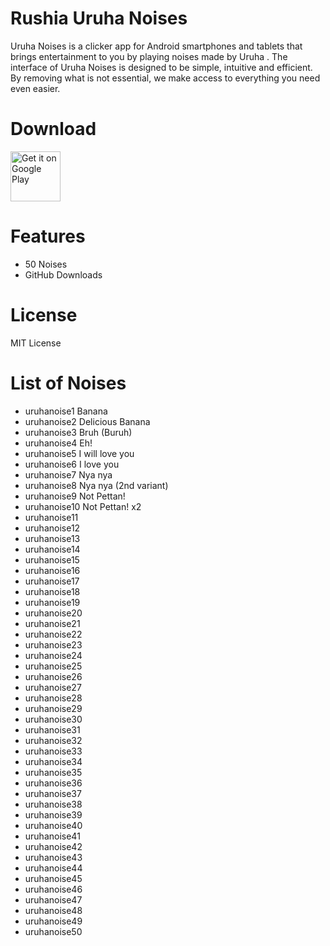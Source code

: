 # Rushia Uruha Noises
Uruha Noises is a clicker app for Android smartphones and tablets that brings entertainment to you by playing noises made by Uruha .
The interface of Uruha Noises is designed to be simple, intuitive and efficient. By removing what is not essential, we make access to everything you need even easier.

# Download
[<img src="https://play.google.com/intl/en_us/badges/images/generic/en_badge_web_generic.png"
alt="Get it on Google Play"
height="80">](https://play.google.com/store/apps/details?id=com.yuzumin.uruhanoises)

# Features
* 50 Noises
* GitHub Downloads

# License
MIT License

# List of Noises
* uruhanoise1 Banana
* uruhanoise2 Delicious Banana
* uruhanoise3 Bruh (Buruh)
* uruhanoise4 Eh!
* uruhanoise5 I will love you
* uruhanoise6 I love you
* uruhanoise7 Nya nya
* uruhanoise8 Nya nya (2nd variant)
* uruhanoise9 Not Pettan!
* uruhanoise10 Not Pettan! x2
* uruhanoise11
* uruhanoise12
* uruhanoise13
* uruhanoise14
* uruhanoise15
* uruhanoise16
* uruhanoise17
* uruhanoise18
* uruhanoise19
* uruhanoise20
* uruhanoise21
* uruhanoise22
* uruhanoise23
* uruhanoise24
* uruhanoise25
* uruhanoise26
* uruhanoise27
* uruhanoise28
* uruhanoise29
* uruhanoise30
* uruhanoise31
* uruhanoise32
* uruhanoise33
* uruhanoise34
* uruhanoise35
* uruhanoise36
* uruhanoise37
* uruhanoise38
* uruhanoise39
* uruhanoise40
* uruhanoise41
* uruhanoise42
* uruhanoise43
* uruhanoise44
* uruhanoise45
* uruhanoise46
* uruhanoise47
* uruhanoise48
* uruhanoise49
* uruhanoise50
